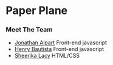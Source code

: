 # Paper Plane

### Meet The Team
* [Jonathan Alpart](https://github.com/Jack-Aaron/) Front-end javascript
* [Henry Bautista](https://github.com/bautihen) Front-end javascript
* [Sheerika Lacy](https://github.com/SLacy97) HTML/CSS
